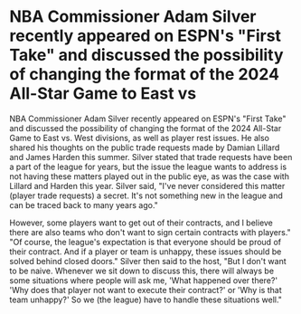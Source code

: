 # NBA Commissioner Adam Silver recently appeared on ESPN's "First Take" and discussed the possibility of changing the format of the 2024 All-Star Game to East vs 
 NBA Commissioner Adam Silver recently appeared on ESPN's "First Take" and discussed the possibility of changing the format of the 2024 All-Star Game to East vs. West divisions, as well as player rest issues. He also shared his thoughts on the public trade requests made by Damian Lillard and James Harden this summer. Silver stated that trade requests have been a part of the league for years, but the issue the league wants to address is not having these matters played out in the public eye, as was the case with Lillard and Harden this year. Silver said, "I've never considered this matter (player trade requests) a secret. It's not something new in the league and can be traced back to many years ago."

However, some players want to get out of their contracts, and I believe there are also teams who don't want to sign certain contracts with players." "Of course, the league's expectation is that everyone should be proud of their contract. And if a player or team is unhappy, these issues should be solved behind closed doors." Silver then said to the host, "But I don't want to be naive. Whenever we sit down to discuss this, there will always be some situations where people will ask me, 'What happened over there?' 'Why does that player not want to execute their contract?' or 'Why is that team unhappy?' So we (the league) have to handle these situations well."